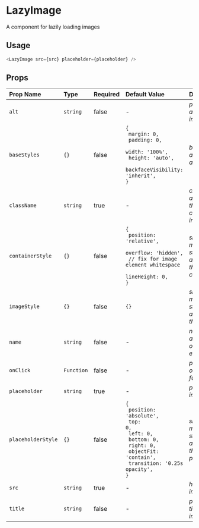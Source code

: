 # LazyImage

A component for lazily loading images

## Usage

```js
<LazyImage src={src} placeholder={placeholder} />
```

<!-- STORY -->

## Props

| Prop Name          | Type            | Required | Default Value                                                                                                                                                  | Description                                          |
| :----------------- | :-------------- | :------- | :------------------------------------------------------------------------------------------------------------------------------------------------------------- | :--------------------------------------------------- |
| `alt`              | `string`        | false    | -                                                                                                                                                              | _pass-thru alt tag for image_                        |
| `baseStyles`       | <code>{}</code> | false    | <code>{<br> margin: 0,<br> padding: 0,<br> width: '100%',<br> height: 'auto',<br> backfaceVisibility: 'inherit',<br>}</code>                                   | _base styles applied to all elements_                |
| `className`        | `string`        | true     | -                                                                                                                                                              | _class name applied to the components in BEM style_  |
| `containerStyle`   | <code>{}</code> | false    | <code>{<br> position: 'relative',<br> overflow: 'hidden',<br> // fix for image element whitespace<br> lineHeight: 0,<br>}</code>                               | _shallow merge of styles applied to the container_   |
| `imageStyle`       | <code>{}</code> | false    | <code>{}</code>                                                                                                                                                | _shallow merge of styles applied to the highres_     |
| `name`             | `string`        | false    | -                                                                                                                                                              | _name attribute for onclick events_                  |
| `onClick`          | `Function`      | false    | -                                                                                                                                                              | _pass-thru onclick function_                         |
| `placeholder`      | `string`        | true     | -                                                                                                                                                              | _placeholder image src_                              |
| `placeholderStyle` | <code>{}</code> | false    | <code>{<br> position: 'absolute',<br> top: 0,<br> left: 0,<br> bottom: 0,<br> right: 0,<br> objectFit: 'contain',<br> transition: '0.25s opacity',<br>}</code> | _shallow merge of styles applied to the placeholder_ |
| `src`              | `string`        | true     | -                                                                                                                                                              | _high-res image src_                                 |
| `title`            | `string`        | false    | -                                                                                                                                                              | _pass-thru title tag for image_                      |
